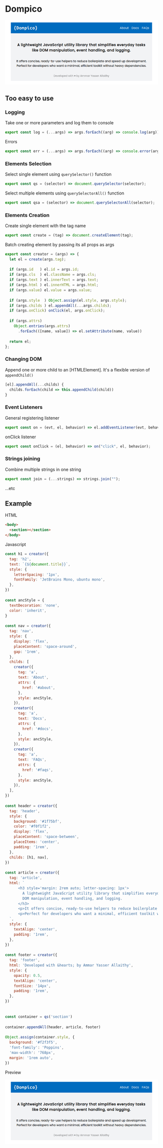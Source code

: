 # Dompico

![A lightweight JavaScript utility library that simplifies everyday tasks like DOM manipulation, event handling, and logging](dompico-shot.png)

## Too easy to use

### Logging

Take one or more parameters and log them to console

```js
export const log = (...args) => args.forEach((arg) => console.log(arg));
```

Errors

```js
export const err = (...args) => args.forEach((arg) => console.error(arg));
```

### Elements Selection

Select single element using `querySelector()` function

```js
export const qs = (selector) => document.querySelector(selector);
```

Select multiple elements using `querySelectorAll()` function

```js
export const qsa = (selector) => document.querySelectorAll(selector);
```

### Elements Creation

Create single element with the tag name

```js
export const create = (tag) => document.createElement(tag);
```

Batch creating element by passing its all props as args

```js
export const creator = (args) => {
  let el = create(args.tag);

  if (args.id   ) el.id = args.id;
  if (args.cls  ) el.className = args.cls;
  if (args.text ) el.innerText = args.text;
  if (args.html ) el.innerHTML = args.html;
  if (args.value) el.value = args.value;

  if (args.style  ) Object.assign(el.style, args.style);
  if (args.childs ) el.appendAll(...args.childs);
  if (args.onClick) onClick(el, args.onClick);

  if (args.attrs)
    Object.entries(args.attrs)
      .forEach(([name, value]) => el.setAttribute(name, value))

  return el;
};
```

### Changing DOM

Append one or more child to an [HTMLElement]. It's a flexible version of `appendChild()`

```js
[el].appendAll(...childs) {
  childs.forEach(child => this.appendChild(child))
}
```

### Event Listeners

General registering listener

```js
export const on = (evt, el, behavior) => el.addEventListener(evt, behavior);
```

onClick listener

```js
export const onClick = (el, behavior) => on("click", el, behavior);
```

### Strings joining

Combine multiple strings in one string

```js
export const join = (...strings) => strings.join("");
```

...etc

## Example

HTML

```html
<body>
  <section></section>
</body>
```

Javascript

```js
const h1 = creator({
  tag: 'h2',
  text: `{${document.title}}`,
  style: {
    letterSpacing: '1px',
    fontFamily: 'JetBrains Mono, ubuntu mono',
  },
})

const ancStyle = {
  textDecoration: 'none',
  color: 'inherit',
}

const nav = creator({
  tag: 'nav',
  style: {
    display: 'flex',
    placeContent: 'space-around',
    gap: '1rem',
  },
  childs: [
    creator({
      tag: 'a',
      text: 'About',
      attrs: {
        href: '#about',
      },
      style: ancStyle,
    }),
    creator({
      tag: 'a',
      text: 'Docs',
      attrs: {
        href: '#docs',
      },
      style: ancStyle,
    }),
    creator({
      tag: 'a',
      text: 'FAQs',
      attrs: {
        href: '#faqs',
      },
      style: ancStyle,
    }),
  ],
})

const header = creator({
  tag: 'header',
  style: {
    background: '#1f75bf',
    color: '#f0f1f2',
    display: 'flex',
    placeContent: 'space-between',
    placeItems: 'center',
    padding: '1rem',
  },
  childs: [h1, nav],
})

const article = creator({
  tag: 'article',
  html: `
      <h3 style='margin: 2rem auto; letter-spacing: 1px'>
        A lightweight JavaScript utility library that simplifies everyday tasks like 
        DOM manipulation, event handling, and logging.
      </h3>
      <p>It offers concise, ready-to-use helpers to reduce boilerplate and speed up development.</p>
      <p>Perfect for developers who want a minimal, efficient toolkit without heavy dependencies.</p>
  `,
  style: {
    textAlign: 'center',
    padding: '1rem',
  },
})

const footer = creator({
  tag: 'footer',
  html: 'Developed with &hearts; by Ammar Yasser Allaithy',
  style: {
    opacity: 0.5,
    textAlign: 'center',
    fontSize: '14px',
    padding: '1rem',
  },
})


const container = qs('section')

container.appendAll(header, article, footer)

Object.assign(container.style, {
  background: '#f2f3f5',
  'font-family': 'Poppins',
  'max-width': '768px',
  margin: '1rem auto',
})
```

Preview

![Preview](dompico-shot.png)
